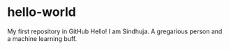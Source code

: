 # hello-world

My first repository in GitHub
Hello! I am Sindhuja. A gregarious person and a machine learning buff.
